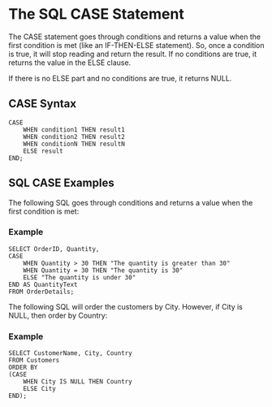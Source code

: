 # The SQL CASE Statement
The CASE statement goes through conditions and returns a value when the first condition is met (like an IF-THEN-ELSE statement). So, once a condition is true, it will stop reading and return the result. If no conditions are true, it returns the value in the ELSE clause.

If there is no ELSE part and no conditions are true, it returns NULL.

## CASE Syntax
```
CASE
    WHEN condition1 THEN result1
    WHEN condition2 THEN result2
    WHEN conditionN THEN resultN
    ELSE result
END;
```


## SQL CASE Examples
The following SQL goes through conditions and returns a value when the first condition is met:

### Example
```
SELECT OrderID, Quantity,
CASE
    WHEN Quantity > 30 THEN "The quantity is greater than 30"
    WHEN Quantity = 30 THEN "The quantity is 30"
    ELSE "The quantity is under 30"
END AS QuantityText
FROM OrderDetails;
```

The following SQL will order the customers by City. However, if City is NULL, then order by Country:

### Example
```
SELECT CustomerName, City, Country
FROM Customers
ORDER BY
(CASE
    WHEN City IS NULL THEN Country
    ELSE City
END);
```
